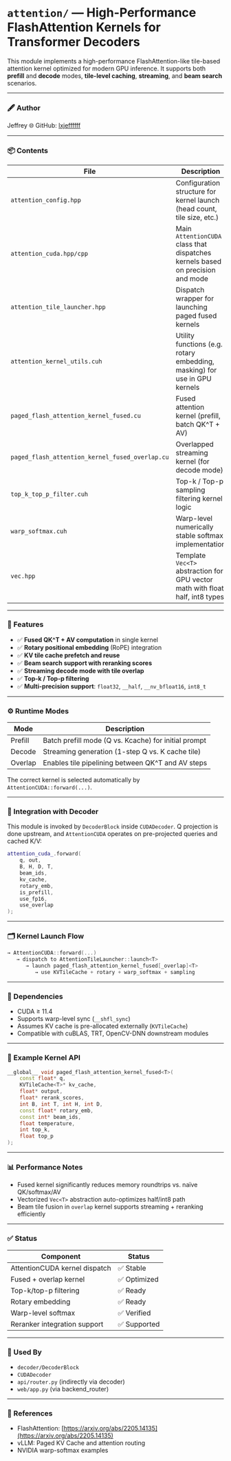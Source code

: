 # `attention/` — High-Performance FlashAttention Kernels for Transformer Decoders

This module implements a high-performance FlashAttention-like tile-based attention kernel optimized for modern GPU inference. It supports both **prefill** and **decode** modes, **tile-level caching**, **streaming**, and **beam search** scenarios.

---

### 🖋️ Author
Jeffrey
🌐 GitHub: [lxjeffffff](https://github.com/lxjeffffff)

---

### 📦 Contents

| File | Description |
|------|-------------|
| `attention_config.hpp` | Configuration structure for kernel launch (head count, tile size, etc.) |
| `attention_cuda.hpp/cpp` | Main `AttentionCUDA` class that dispatches kernels based on precision and mode |
| `attention_tile_launcher.hpp` | Dispatch wrapper for launching paged fused kernels |
| `attention_kernel_utils.cuh` | Utility functions (e.g. rotary embedding, masking) for use in GPU kernels |
| `paged_flash_attention_kernel_fused.cu` | Fused attention kernel (prefill, batch QK^T + AV) |
| `paged_flash_attention_kernel_fused_overlap.cu` | Overlapped streaming kernel (for decode mode) |
| `top_k_top_p_filter.cuh` | Top-k / Top-p sampling filtering kernel logic |
| `warp_softmax.cuh` | Warp-level numerically stable softmax implementation |
| `vec.hpp` | Template `Vec<T>` abstraction for GPU vector math with float, half, int8 types |

---

### 🚀 Features

- ✅ **Fused QK^T + AV computation** in single kernel
- ✅ **Rotary positional embedding** (RoPE) integration
- ✅ **KV tile cache prefetch and reuse**
- ✅ **Beam search support with reranking scores**
- ✅ **Streaming decode mode with tile overlap**
- ✅ **Top-k / Top-p filtering**
- ✅ **Multi-precision support**: `float32`, `__half`, `__nv_bfloat16`, `int8_t`

---

### ⚙️ Runtime Modes

| Mode      | Description                     |
|-----------|---------------------------------|
| Prefill   | Batch prefill mode (Q vs. Kcache) for initial prompt |
| Decode    | Streaming generation (1-step Q vs. K cache tile) |
| Overlap   | Enables tile pipelining between QK^T and AV steps |

The correct kernel is selected automatically by `AttentionCUDA::forward(...)`.

---

### 🧠 Integration with Decoder

This module is invoked by `DecoderBlock` inside `CUDADecoder`. Q projection is done upstream, and `AttentionCUDA` operates on pre-projected queries and cached K/V:

```cpp
attention_cuda_.forward(
    q, out,
    B, H, D, T,
    beam_ids,
    kv_cache,
    rotary_emb,
    is_prefill,
    use_fp16,
    use_overlap
);
```

---

### 🗂️ Kernel Launch Flow

```cpp
→ AttentionCUDA::forward(...)
   → dispatch to AttentionTileLauncher::launch<T>
      → launch paged_flash_attention_kernel_fused[_overlap]<T>
         → use KVTileCache + rotary + warp_softmax + sampling
```

---

### 📐 Dependencies

- CUDA ≥ 11.4
- Supports warp-level sync (`__shfl_sync`)
- Assumes KV cache is pre-allocated externally (`KVTileCache`)
- Compatible with cuBLAS, TRT, OpenCV-DNN downstream modules

---

### 📄 Example Kernel API

```cpp
__global__ void paged_flash_attention_kernel_fused<T>(
    const float* q,
    KVTileCache<T>* kv_cache,
    float* output,
    float* rerank_scores,
    int B, int T, int H, int D,
    const float* rotary_emb,
    const int* beam_ids,
    float temperature,
    int top_k,
    float top_p
);
```

---

### 📊 Performance Notes

- Fused kernel significantly reduces memory roundtrips vs. naïve QK/softmax/AV
- Vectorized `Vec<T>` abstraction auto-optimizes half/int8 path
- Beam tile fusion in `overlap` kernel supports streaming + reranking efficiently

---

### ✅ Status

| Component                 | Status |
|--------------------------|--------|
| AttentionCUDA kernel dispatch | ✅ Stable |
| Fused + overlap kernel         | ✅ Optimized |
| Top-k/top-p filtering          | ✅ Ready |
| Rotary embedding               | ✅ Ready |
| Warp-level softmax             | ✅ Verified |
| Reranker integration support   | ✅ Supported |

---

### 📂 Used By

- `decoder/DecoderBlock`
- `CUDADecoder`
- `api/router.py` (indirectly via decoder)
- `web/app.py` (via backend_router)

---

### 📘 References

- FlashAttention: [https://arxiv.org/abs/2205.14135](https://arxiv.org/abs/2205.14135)
- vLLM: Paged KV Cache and attention routing
- NVIDIA warp-softmax examples
